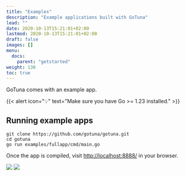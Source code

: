 ```yaml
---
title: "Examples"
description: "Example applications built with GoTuna"
lead: ""
date: 2020-10-13T15:21:01+02:00
lastmod: 2020-10-13T15:21:01+02:00
draft: false
images: []
menu:
  docs:
    parent: "getstarted"
weight: 130
toc: true
---
```


GoTuna comes with an example app.

{{< alert icon="💡" text="Make sure you have Go >= 1.23 installed." >}}

## Running example apps


```
git clone https://github.com/gotuna/gotuna.git
cd gotuna
go run examples/fullapp/cmd/main.go
```

Once the app is compiled, visit <a target="_blank" href="http://localhost:8888/">http://localhost:8888/</a> in your browser.

<img src="/images/screenshots/fullapp-2.png" class="img-fluid mb-4">
<img src="/images/screenshots/fullapp-1.png" class="img-fluid mb-4">


